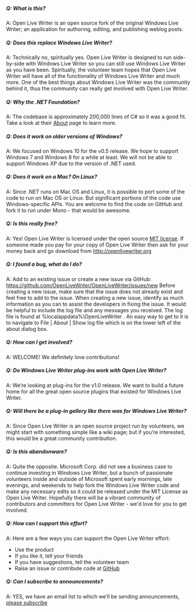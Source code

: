 ##### Q: What is this?
A: Open Live Writer is an open source fork of the original Windows Live Writer; an application for authoring, editing, and publishing weblog posts.

##### Q: Does this replace Windows Live Writer?
A: Technically no, spiritually yes.  Open Live Writer is designed to run side-by-side with Windows Live Writer so you can still use Windows Live Writer as you have been.  Spiritually, the volunteer team hopes that Open Live Writer will have all of the functionality of Windows Live Writer and much more.  One of the best things about Windows Live Writer was the community behind it, thus the community can really get involved with Open Live Writer.

##### Q: Why the .NET Foundation?
A: The codebase is approximately 200,000 lines of C# so it was a good fit. Take a look at their [About](http://www.dotnetfoundation.org/about) page to learn more.

##### Q: Does it work on older versions of Windows? 
A: We focused on Windows 10 for the v0.5 release.  We hope to support Windows 7 and Windows 8 for a while at least.  We will not be able to support Windows XP due to the version of .NET used.

##### Q: Does it work on a Mac?  On Linux?
A: Since .NET runs on Mac OS and Linux, it is possible to port some of the code to run on Mac OS or Linux. But significant portions of the code use Windows-specific APIs. You are welcome to find the code on GitHub and fork it to run under Mono - that would be awesome.

##### Q: Is this really free?
A: Yes! Open Live Writer is licensed under the open source [MIT license](https://github.com/OpenLiveWriter/OpenLiveWriter/blob/master/license.txt). If someone made you pay for your copy of Open Live Writer then ask for your money back and go download from http://openlivewriter.org

##### Q: I found a bug, what do I do?
A: Add to an existing issue or create a new issue via GitHub: https://github.com/OpenLiveWriter/OpenLiveWriter/issues/new
   Before creating a new issue, make sure that the issue does not already exist and feel free to add to the issue.
   When creating a new issue, identify as much information as you can to assist the developers in fixing the issue.  It would be 
   helpful to include the log file and any messages you received.  The log file is found at %localappdata%\OpenLiveWriter . An easy way
   to get to it is to navigate to File | About | Show log file which is on the lower left of the about dialog box.

##### Q: How can I get involved?
A: WELCOME!  We definitely love contributions!  

##### Q: Do Windows Live Writer plug-ins work with Open Live Writer?
A: We’re looking at plug-ins for the v1.0 release. We want to build a future home for all the great open source plugins that existed for Windows Live Writer.

##### Q: Will there be a plug-in gallery like there was for Windows Live Writer?
A: Since Open Live Writer is an open source project run by volunteers, we might start with something simple like a wiki page; but if you’re interested, this would be a great community contribution.

##### Q: Is this abandonware?               
A: Quite the opposite.  Microsoft Corp. did not see a business case to continue investing in Windows Live Writer, but a bunch of passionate volunteers inside and outside of Microsoft spent early mornings, late evenings, and weekends to help fork the Windows Live Writer code and make any necessary edits so it could be released under the MIT License as Open Live Writer.  Hopefully there will be a vibrant community of contributors and committers for Open Live Writer - we'd love for you to get involved.

##### Q: How can I support this effort?
A: Here are a few ways you can support the Open Live Writer effort:
 * Use the product
 * If you like it, tell your friends
 * If you have suggestions, tell the volunteer team
 * Raise an issue or contribute code at [GitHub](https://github.com/OpenLiveWriter/OpenLiveWriter)

##### Q: Can I subscribe to announcements?
A: YES, we have an email list to which we’ll be sending announcements, [please subscribe](http://eepurl.com/bI77cP)
